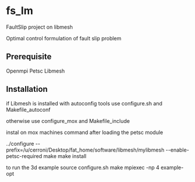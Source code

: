 # fs_lm
FaultSlip project on libmesh

Optimal control formulation of fault slip problem

## Prerequisite

Openmpi
Petsc
Libmesh

## Installation 
if Libmesh is installed with autoconfig tools use configure.sh and Makefile_autoconf

otherwise use configure_mox and Makefile_include


instal on mox machines command after loading the petsc module

../configure --prefix=/u/cerroni/Desktop/fat_home/software/libmesh/mylibmesh --enable-petsc-required
make
make install


to run the 3d example
source configure.sh
make
mpiexec -np 4 example-opt


